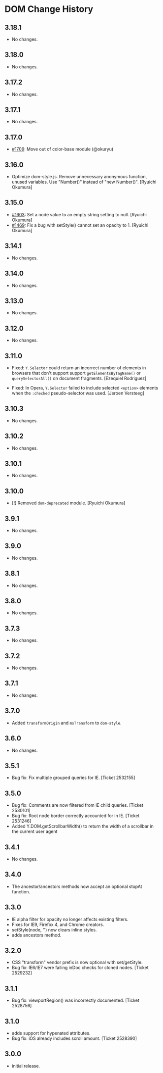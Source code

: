 DOM Change History
==================

3.18.1
------

* No changes.

3.18.0
------

* No changes.

3.17.2
------

* No changes.

3.17.1
------

* No changes.

3.17.0
------

* [#1709][]: Move out of color-base module (@okuryu)

[#1709]: https://github.com/yui/yui3/pull/1709

3.16.0
------

* Optimize dom-style.js. Remove unnecessary anonymous function, unused variables. Use "Number()" instead of "new Number()". [Ryuichi Okumura]

3.15.0
------

* [#1603][]: Set a node value to an empty string setting to null. [Ryuichi Okumura]
* [#1469][]: Fix a bug with setStyle() cannot set an opacity to 1. [Ryuichi Okumura]

[#1603]: https://github.com/yui/yui3/issues/1603
[#1469]: https://github.com/yui/yui3/issues/1469

3.14.1
------

* No changes.

3.14.0
------

* No changes.

3.13.0
------

* No changes.

3.12.0
------

* No changes.

3.11.0
------

* Fixed: `Y.Selector` could return an incorrect number of elements in browsers
  that don't support support `getElementsByTagName()` or `querySelectorAll()` on
  document fragments. [Ezequiel Rodriguez]

* Fixed: In Opera, `Y.Selector` failed to include selected `<option>` elements
  when the `:checked` pseudo-selector was used. [Jeroen Versteeg]

3.10.3
------

* No changes.

3.10.2
------

* No changes.

3.10.1
------

* No changes.

3.10.0
------

* [!] Removed `dom-deprecated` module. [Ryuichi Okumura]

3.9.1
-----

* No changes.

3.9.0
-----

* No changes.

3.8.1
-----

* No changes.

3.8.0
-----

* No changes.

3.7.3
-----

* No changes.

3.7.2
-----

* No changes.

3.7.1
-----

* No changes.

3.7.0
-----

* Added `transformOrigin` and `msTransform` to `dom-style`.

3.6.0
-----

  * No changes.

3.5.1
-----
  * Bug fix: Fix multiple grouped queries for IE. [Ticket 2532155]


3.5.0
-----
  * Bug fix: Comments are now filtered from IE child queries. [Ticket 2530101]
  * Bug fix: Root node border correctly accounted for in IE. [Ticket 2531246]
  * Added Y.DOM.getScrollbarWidth() to return the width of a scrollbar in the current user agent


3.4.1
-----

  * No changes.

3.4.0
-----

  * The ancestor/ancestors methods now accept an optional stopAt function.

3.3.0
-----

  * IE alpha filter for opacity no longer affects existing filters.
  * Fixes for IE9, Firefox 4, and Chrome creators.
  * setStyle(node, '') now clears inline styles.
  * adds ancestors method.

3.2.0
-----

  * CSS "transform" vendor prefix is now optional with set/getStyle.
  * Bug fix: IE6/IE7 were failing inDoc checks for cloned nodes. [Ticket 2529232]


3.1.1
-----

  * Bug fix: viewportRegion() was incorrectly documented. [Ticket 2528756]


3.1.0
-----

  * adds support for hypenated attributes.
  * Bug fix: iOS already includes scroll amount. [Ticket 2528390]

3.0.0
-----

  * initial release.

